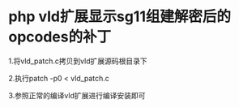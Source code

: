 # php vld扩展显示sg11组建解密后的opcodes的补丁

1.将vld_patch.c拷贝到vld扩展源码根目录下

2.执行patch -p0 < vld_patch.c

3.参照正常的编译vld扩展进行编译安装即可
